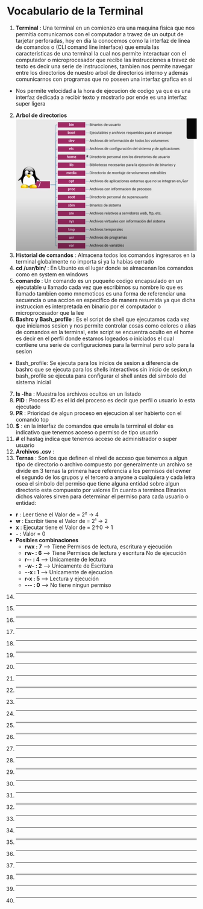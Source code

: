 # Vocabulario de la Terminal

1. **Terminal** : Una terminal en un comienzo era una maquina fisica que nos permitia comunicarnos con el computador a travez de un output de tarjetar perforadas, hoy en día la conocemos como la interfaz de linea de comandos o (CLI comand line interface) que emula las caracteristicas de una terminal la cual nos permite interactuar con el computador o microprocesador que recibe las instrucciones a travez de texto es decir una serie de instrucciones, tambien nos permite navegar entre los directorios de nuestro arbol de directorios interno y además comunicarnos con programas que no poseen una interfaz grafica en si
+ Nos permite velocidad a la hora de ejecucion de codigo ya que es una interfaz dedicada a recibir texto y mostrarlo por ende es una interfaz super ligera
2. **Arbol de directorios**![](img/arbol%20de%20directorios%20de%20un%20sistema%20basado%20en%20linux%20Ubuntu.png)
3. **Historial de comandos** : Almacena todos los comandos ingresaros en la terminal globalmente no importa si ya la habias cerrado
4. **cd /usr/bin/** : En Ubunto es el lugar donde se almacenan los comandos como en system en windows
5. **comando** : Un comando es un puqueño codigo encapsulado en un ejecutable u llamado cada vez que escribimos su nombre lo que es llamado tambien como mnemoticos es una forma de referenciar una secuencia o una accion en especifico de manera resumida ya que dicha instruccion es interpretada en binario por el computador o microprocesador que la lee
6. **Bashrc y Bash_profile** : Es el script de shell que ejecutamos cada vez que iniciamos sesion y nos permite controlar cosas como colores o alias de comandos en la terminal, este script se encuentra oculto en el home es decir en el perfil donde estamos logeados o iniciados  el cual contiene una serie de configuraciones para la terminal pero solo para la sesion
+ Bash_profile: Se ejecuta para los inicios de sesion a diferencia de bashrc que se ejecuta para los shells interactivos sin inicio de sesion,n bash_profile se ejecuta para configurar el shell antes del simbolo del sistema inicial
7. **ls -lha** : Muestra los archivos ocultos en un listado
8. **PID** : Process ID es el id del proceso es decir que perfil o usuario lo esta ejecutado
9. **PR** : Prioridad de algun proceso en ejecucion al ser habierto con el comando top
10. **$** : en la interfaz de comandos que emula la terminal el dolar es indicativo que tenemos acceso o permiso de tipo usuario
11. **#** el hastag indica que tenemos acceso de administrador o super usuario
12. **Archivos .csv** : 
13. **Ternas** : Son los que definen el nivel de acceso que tenemos a algun tipo de directorio o archivo compuesto por generalmente un archivo se divide en 3 ternas la primera hace referencia a los permisos del owner el segundo de los grupos y el tercero a anyone a cualquiera y cada letra osea el simbolo del permiso que tiene alguna entidad sobre algun directorio esta compuesto por valores En cuanto a terminos Binarios dichos valores sirven para determinar el permiso para cada usuario o entidad:
+ **r** : Leer tiene el Valor de = 2² -> 4
+ **w** : Escribir tiene el Valor de = 2¹ -> 2
+ **x** : Ejecutar tiene el Valor de = 2↑0 -> 1
+ **-** : Valor = 0
+ **Posibles combinaciones**
    - **rwx : 7** --> Tiene Permisos de lectura, escritura y ejecución
    - **rw- : 6** --> Tiene Permisos de lectura y escritura No de ejecución
    - **r-- : 4** --> Unicamente de lectura
    - **-w- : 2** --> Unicamente de Escritura
    - **--x : 1** --> Unicamente de ejecucion
    - **r-x : 5** --> Lectura y ejecución
    - **--- : 0** --> No tiene ningun permiso
14. ** **
15. ** **
16. ** **
17. ** **
18. ** **
19. ** **
20. ** **
21. ** **
22. ** **
23. ** **
24. ** **
25. ** **
26. ** **
27. ** **
28. ** **
29. ** **
30. ** **
31. ** **
32. ** **
33. ** **
34. ** **
35. ** **
36. ** **
37. ** **
38. ** **
39. ** **
40. ** **